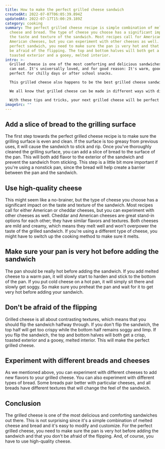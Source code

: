 ```yaml
---
title: How to make the perfect grilled cheese sandwich
createdAt: 2022-07-07T06:05:39.894Z
updatedAt: 2022-07-17T15:00:29.189Z
category: cooking
summary: The perfect grilled cheese recipe is simple combination of melted
  cheese and bread. The type of cheese you choose has a significant impact on
  the taste and texture of the sandwich. Most recipes call for American or
  American cheeses, but you can experiment with other cheeses as well. For the
  perfect sandwich, you need to make sure the pan is very hot and that you don't
  be afraid of the flipping. The top and bottom halves will both get a crisp,
  toasted exterior and a gooey, melted interior.
intro: >-
  Grilled cheese is one of the most comforting and delicious sandwiches you
  can eat. It's universally loved, and for good reason: It's warm, gooey, and
  perfect for chilly days or after school snacks.

  This grilled cheese also happens to be the best grilled cheese sandwich you'll ever have. With a few simple tips, you can take this classic sandwich from bland to brilliant in just a few steps.

  We all know that grilled cheese can be made in different ways with different ingredients. But there is more than one way to prepare it so that it's not soggy or too dry or burnt on the outside but not quite melted enough on the inside.

  With these tips and tricks, your next grilled cheese will be perfect!
imageSrc: ""
---
```


## Add a slice of bread to the grilling surface

The first step towards the perfect grilled cheese recipe is to make sure the grilling surface is even and clean. If the surface is too greasy from previous uses, it will cause the sandwich to stick and rip.
Once you've thoroughly cleaned the grilling surface, you can add a slice of bread to the surface of the pan. This will both add flavor to the exterior of the sandwich and prevent the sandwich from sticking.
This step is a little bit more important if you're using a nonstick pan, since the bread will help create a barrier between the pan and the sandwich.

## Use high-quality cheese

This might seem like a no-brainer, but the type of cheese you choose has a significant impact on the taste and texture of the sandwich.
Most recipes call for either American or cheddar cheeses, but you can experiment with other cheeses as well.
Cheddar and American cheeses are great stand-in options for each other; they have similar flavors and textures.
Both cheeses are mild and creamy, which means they melt well and won't overpower the taste of the grilled sandwich.
If you're using a different type of cheese, you might have to switch up the cooking method to make sure it melts.

## Make sure your pan is very hot before adding the sandwich

The pan should be really hot before adding the sandwich. If you add melted cheese to a warm pan, it will slowly start to harden and stick to the bottom of the pan.
If you put cold cheese on a hot pan, it will simply sit there and slowly get soggy. So make sure you preheat the pan and wait for it to get very hot before adding your sandwich.

## Don't be afraid of the flipping

Grilled cheese is all about contrasting textures, which means that you should flip the sandwich halfway through.
If you don't flip the sandwich, the top half will get too crispy while the bottom half remains soggy and limp.
If you flip the sandwich, the top and bottom halves will both get a crisp, toasted exterior and a gooey, melted interior. This will make the perfect grilled cheese.

## Experiment with different breads and cheeses

As we mentioned above, you can experiment with different cheeses to add new flavors to your grilled cheese.
You can also experiment with different types of bread.
Some breads pair better with particular cheeses, and all breads have different textures that will change the feel of the sandwich.

## Conclusion

The grilled cheese is one of the most delicious and comforting sandwiches out there. This is not surprising since it's a simple combination of melted cheese and bread and it's easy to modify and customize.
For the perfect grilled cheese, you need to make sure the pan is very hot before adding the sandwich and that you don't be afraid of the flipping. And, of course, you have to use high-quality cheese.
